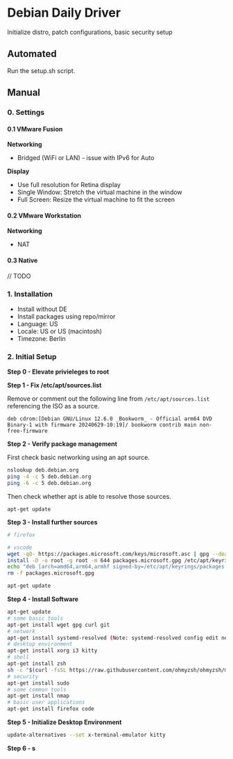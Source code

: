 # Debian Daily Driver
Initialize distro, patch configurations, basic security setup

## Automated

Run the setup.sh script.

## Manual

### 0. Settings
#### 0.1 VMware Fusion
**Networking**
- Bridged (WiFi or LAN) - issue with IPv6 for Auto

**Display**
- Use full resolution for Retina display
- Single Window: Stretch the virtual machine in the window
- Full Screen: Resize the virtual machine to fit the screen

#### 0.2 VMware Workstation
**Networking**
- NAT

#### 0.3 Native
// TODO

### 1. Installation
- Install without DE
- Install packages using repo/mirror
- Language: US
- Locale: US or US (macintosh)
- Timezone: Berlin

### 2. Initial Setup

**Step 0 - Elevate privieleges to root**

**Step 1 - Fix /etc/apt/sources.list**

Remove or comment out the following line from `/etc/apt/sources.list` referencing the ISO as a source.
```
deb cdrom:[Debian GNU/Linux 12.6.0 _Bookworm_ - Official arm64 DVD Binary-1 with firmware 20240629-10:19]/ bookworm contrib main non-free-firmware
```
**Step 2 - Verify package management**

First check basic networking using an apt source.
```bash
nslookup deb.debian.org
ping -4 -c 5 deb.debian.org
ping -6 -c 5 deb.debian.org
```
Then check whether apt is able to resolve those sources.
```shell
apt-get update
```
**Step 3 - Install further sources**
```bash
# firefox

# vscode
wget -qO- https://packages.microsoft.com/keys/microsoft.asc | gpg --dearmor > packages.microsoft.gpg
install -D -o root -g root -m 644 packages.microsoft.gpg /etc/apt/keyrings/packages.microsoft.gpg
echo "deb [arch=amd64,arm64,armhf signed-by=/etc/apt/keyrings/packages.microsoft.gpg] https://packages.microsoft.com/repos/code stable main" | tee /etc/apt/sources.list.d/vscode.list > /dev/null
rm -f packages.microsoft.gpg

apt-get update
```
**Step 4 - Install Software**
```bash
apt-get update
# some basic tools
apt-get install wget gpg curl git
# network
apt-get install systemd-resolved (Note: systemd-resolved config edit necessary=
# desktop environment
apt-get install xorg i3 kitty
# shell
apt-get install zsh
sh -c "$(curl -fsSL https://raw.githubusercontent.com/ohmyzsh/ohmyzsh/master/tools/install.sh)"
# security
apt-get install sudo
# some common tools
apt-get install nmap
# basic user applications
apt-get install firefox code
```
**Step 5 - Initialize Desktop Environment**
```bash
update-alternatives --set x-terminal-emulator kitty
```
**Step 6 - s**
